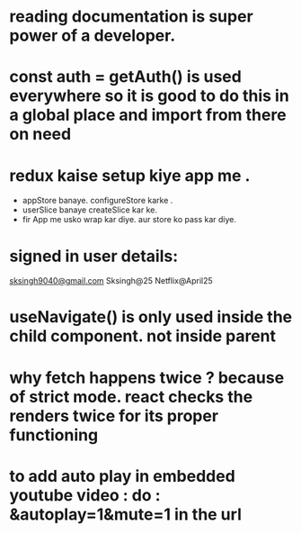 # reading documentation is super power of a developer.
# const auth = getAuth() is used everywhere so it is good to do this in a global place and import from there on need
# redux kaise setup kiye app me . 
- appStore banaye. configureStore karke . 
- userSlice banaye  createSlice kar ke.
- fir App me usko wrap kar diye. aur store ko pass kar diye.

# signed in user details: 
sksingh9040@gmail.com
Sksingh@25
Netflix@April25  

# useNavigate() is only used inside the child component. not inside parent

# why fetch happens twice ? because of strict mode. react checks the renders twice for its proper functioning

# to add auto play in embedded youtube video : do : &autoplay=1&mute=1 in the url
